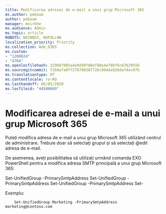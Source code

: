 ```yaml
---
title: Modificarea adresei de e-mail a unui grup Microsoft 365
ms.author: pebaum
author: pebaum
manager: mnirkhe
ms.audience: Admin
ms.topic: article
ROBOTS: NOINDEX, NOFOLLOW
localization_priority: Priority
ms.collection: Adm_O365
ms.custom:
- "1200024"
- "4704"
ms.openlocfilehash: 32968f085a4e9d49f60ef88e4e78bf6c67629556
ms.sourcegitcommit: f28dafa0f727870038f72bc904da926daf4ec07b
ms.translationtype: HT
ms.contentlocale: ro-RO
ms.lasthandoff: 06/05/2020
ms.locfileid: "44580669"
---
```

# <a name="change-email-address-of-a-microsoft-365-group"></a>Modificarea adresei de e-mail a unui grup Microsoft 365

Puteți modifica adresa de e-mail a unui grup Microsoft 365 utilizând centrul de administrare. Trebuie doar să selectați grupul și să selectați @edit adresa de e-mail.

De asemenea, aveți posibilitatea să utilizați urmând comanda EXO PowerShell pentru a modifica adresa SMTP principală a unui grup Microsoft 365:

Set-UnifiedGroup <Group Name> -PrimarySmtpAddress Set-UnifiedGroup -PrimarySmtpAddress Set-UnifiedGroup -PrimarySmtpAddress Set-<new SMTP Address>

Exemplu:

```
    Set-UnifiedGroup Marketing -PrimarySmtpAddress marketing@contoso.com
```
